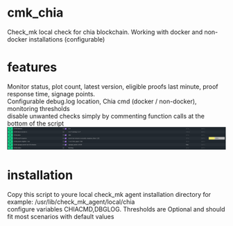 # cmk_chia
Check_mk local check for chia blockchain. Working with docker and non-docker installations (configurable)
# features
Monitor status, plot count, latest version, eligible proofs last minute, proof response time, signage points. \
Configurable debug.log location, Chia cmd (docker / non-docker), monitoring thresholds \
disable unwanted checks simply by commenting function calls at the bottom of the script
![screenshot](.screenshots/cmk_chia.png)
# installation
Copy this script to youre local check_mk agent installation directory for example: /usr/lib/check_mk_agent/local/chia \
configure variables CHIACMD,DBGLOG. Thresholds are Optional and should fit most scenarios with default values
